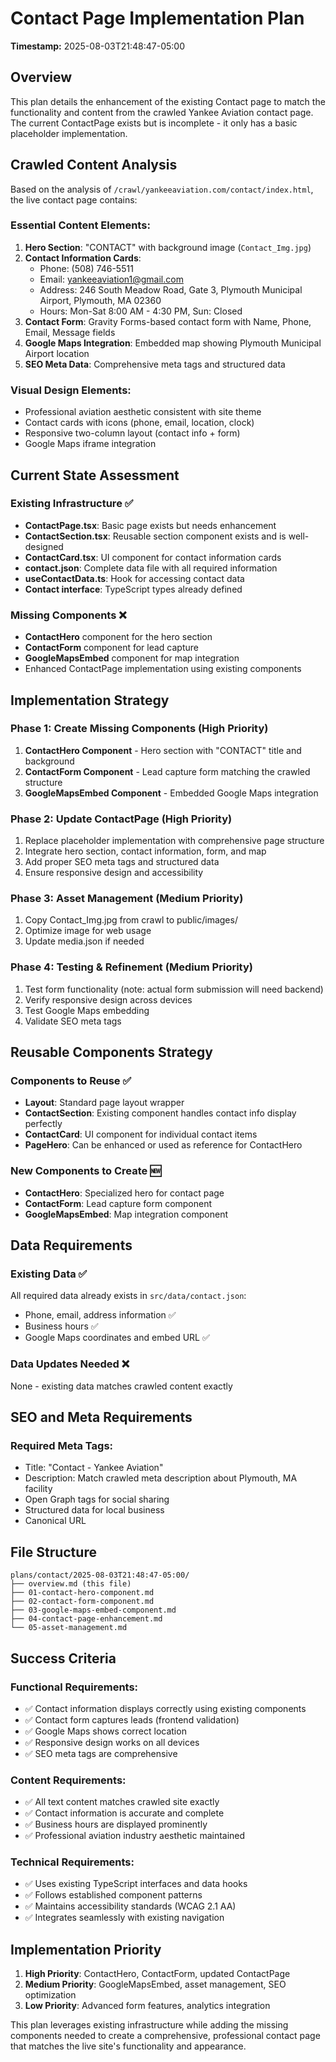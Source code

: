 # Contact Page Implementation Plan
**Timestamp:** 2025-08-03T21:48:47-05:00

## Overview

This plan details the enhancement of the existing Contact page to match the functionality and content from the crawled Yankee Aviation contact page. The current ContactPage exists but is incomplete - it only has a basic placeholder implementation.

## Crawled Content Analysis

Based on the analysis of `/crawl/yankeeaviation.com/contact/index.html`, the live contact page contains:

### Essential Content Elements:
1. **Hero Section**: "CONTACT" with background image (`Contact_Img.jpg`)
2. **Contact Information Cards**:
   - Phone: (508) 746-5511
   - Email: yankeeaviation1@gmail.com  
   - Address: 246 South Meadow Road, Gate 3, Plymouth Municipal Airport, Plymouth, MA 02360
   - Hours: Mon-Sat 8:00 AM - 4:30 PM, Sun: Closed
3. **Contact Form**: Gravity Forms-based contact form with Name, Phone, Email, Message fields
4. **Google Maps Integration**: Embedded map showing Plymouth Municipal Airport location
5. **SEO Meta Data**: Comprehensive meta tags and structured data

### Visual Design Elements:
- Professional aviation aesthetic consistent with site theme
- Contact cards with icons (phone, email, location, clock)
- Responsive two-column layout (contact info + form)
- Google Maps iframe integration

## Current State Assessment

### Existing Infrastructure ✅
- **ContactPage.tsx**: Basic page exists but needs enhancement
- **ContactSection.tsx**: Reusable section component exists and is well-designed
- **ContactCard.tsx**: UI component for contact information cards
- **contact.json**: Complete data file with all required information
- **useContactData.ts**: Hook for accessing contact data
- **Contact interface**: TypeScript types already defined

### Missing Components ❌
- **ContactHero** component for the hero section
- **ContactForm** component for lead capture
- **GoogleMapsEmbed** component for map integration
- Enhanced ContactPage implementation using existing components

## Implementation Strategy

### Phase 1: Create Missing Components (High Priority)
1. **ContactHero Component** - Hero section with "CONTACT" title and background
2. **ContactForm Component** - Lead capture form matching the crawled structure  
3. **GoogleMapsEmbed Component** - Embedded Google Maps integration

### Phase 2: Update ContactPage (High Priority)
1. Replace placeholder implementation with comprehensive page structure
2. Integrate hero section, contact information, form, and map
3. Add proper SEO meta tags and structured data
4. Ensure responsive design and accessibility

### Phase 3: Asset Management (Medium Priority) 
1. Copy Contact_Img.jpg from crawl to public/images/
2. Optimize image for web usage
3. Update media.json if needed

### Phase 4: Testing & Refinement (Medium Priority)
1. Test form functionality (note: actual form submission will need backend)
2. Verify responsive design across devices
3. Test Google Maps embedding
4. Validate SEO meta tags

## Reusable Components Strategy

### Components to Reuse ✅
- **Layout**: Standard page layout wrapper
- **ContactSection**: Existing component handles contact info display perfectly
- **ContactCard**: UI component for individual contact items  
- **PageHero**: Can be enhanced or used as reference for ContactHero

### New Components to Create 🆕
- **ContactHero**: Specialized hero for contact page
- **ContactForm**: Lead capture form component
- **GoogleMapsEmbed**: Map integration component

## Data Requirements

### Existing Data ✅
All required data already exists in `src/data/contact.json`:
- Phone, email, address information ✅
- Business hours ✅  
- Google Maps coordinates and embed URL ✅

### Data Updates Needed ❌
None - existing data matches crawled content exactly

## SEO and Meta Requirements

### Required Meta Tags:
- Title: "Contact - Yankee Aviation"
- Description: Match crawled meta description about Plymouth, MA facility
- Open Graph tags for social sharing
- Structured data for local business
- Canonical URL

## File Structure

```
plans/contact/2025-08-03T21:48:47-05:00/
├── overview.md (this file)
├── 01-contact-hero-component.md
├── 02-contact-form-component.md  
├── 03-google-maps-embed-component.md
├── 04-contact-page-enhancement.md
└── 05-asset-management.md
```

## Success Criteria

### Functional Requirements:
- ✅ Contact information displays correctly using existing components
- ✅ Contact form captures leads (frontend validation)  
- ✅ Google Maps shows correct location
- ✅ Responsive design works on all devices
- ✅ SEO meta tags are comprehensive

### Content Requirements:
- ✅ All text content matches crawled site exactly
- ✅ Contact information is accurate and complete
- ✅ Business hours are displayed prominently  
- ✅ Professional aviation industry aesthetic maintained

### Technical Requirements:
- ✅ Uses existing TypeScript interfaces and data hooks
- ✅ Follows established component patterns
- ✅ Maintains accessibility standards (WCAG 2.1 AA)
- ✅ Integrates seamlessly with existing navigation

## Implementation Priority

1. **High Priority**: ContactHero, ContactForm, updated ContactPage
2. **Medium Priority**: GoogleMapsEmbed, asset management, SEO optimization
3. **Low Priority**: Advanced form features, analytics integration

This plan leverages existing infrastructure while adding the missing components needed to create a comprehensive, professional contact page that matches the live site's functionality and appearance.